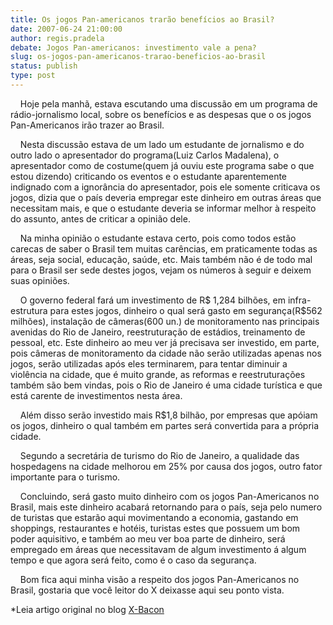 ```yaml
---
title: Os jogos Pan-americanos trarão benefícios ao Brasil?
date: 2007-06-24 21:00:00
author: regis.pradela
debate: Jogos Pan-americanos: investimento vale a pena?
slug: os-jogos-pan-americanos-trarao-beneficios-ao-brasil
status: publish 
type: post
---
```


    Hoje pela manhã, estava escutando uma discussão em um programa de rádio-jornalismo local, sobre os benefícios e as despesas que o os jogos Pan-Americanos irão trazer ao Brasil.    
  
    Nesta discussão estava de um lado um estudante de jornalismo e do outro lado o apresentador do programa(Luiz Carlos Madalena), o apresentador como de costume(quem já ouviu este programa sabe o que estou dizendo) criticando os eventos e o estudante aparentemente indignado com a ignorância do apresentador, pois ele somente criticava os jogos, dizia que o país deveria empregar este dinheiro em outras áreas que necessitam mais, e que o estudante deveria se informar melhor à respeito do assunto, antes de criticar a opinião dele.    
  
    Na minha opinião o estudante estava certo, pois como todos estão carecas de saber o Brasil tem muitas carências, em praticamente todas as áreas, seja social, educação, saúde, etc. Mais também não é de todo mal para o Brasil ser sede destes jogos, vejam os números à seguir e deixem suas opiniões.    
  
    O governo federal fará um investimento de R$ 1,284 bilhões, em infra-estrutura para estes jogos, dinheiro o qual será gasto em segurança(R$562 milhões), instalação de câmeras(600 un.) de monitoramento nas principais avenidas do Rio de Janeiro, reestruturação de estádios, treinamento de pessoal, etc. Este dinheiro ao meu ver já precisava ser investido, em parte, pois câmeras de monitoramento da cidade não serão utilizadas apenas nos jogos, serão utilizadas após eles terminarem, para tentar diminuir a violência na cidade, que é muito grande, as reformas e reestruturações também são bem vindas, pois o Rio de Janeiro é uma cidade turística e que está carente de investimentos nesta área.    
  
    Além disso serão investido mais R$1,8 bilhão, por empresas que apóiam os jogos, dinheiro o qual também em partes será convertida para a própria cidade.    
  
    Segundo a secretária de turismo do Rio de Janeiro, a qualidade das hospedagens na cidade melhorou em 25% por causa dos jogos, outro fator importante para o turismo.    
  
    Concluindo, será gasto muito dinheiro com os jogos Pan-Americanos no Brasil, mais este dinheiro acabará retornando para o país, seja pelo numero de turistas que estarão aqui movimentando a economia, gastando em shoppings, restaurantes e hotéis, turistas estes que possuem um bom poder aquisitivo, e também ao meu ver boa parte de dinheiro, será empregado em áreas que necessitavam de algum investimento á algum tempo e que agora será feito, como é o caso da segurança.    
  
    Bom fica aqui minha visão a respeito dos jogos Pan-Americanos no Brasil, gostaria que você leitor do X deixasse aqui seu ponto vista.  
  
\*Leia artigo original no blog [X-Bacon](http://xbacon.wordpress.com/2007/05/10/pan-americano-os-jogos-pan-americanos-traram-beneficios-ao-brasil/)  
  

